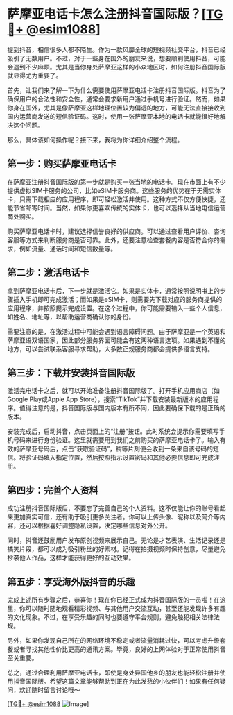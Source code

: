 # 萨摩亚电话卡怎么注册抖音国际版？[[TG💪+ @esim1088](https://t.me/s/esim1088)]

提到抖音，相信很多人都不陌生。作为一款风靡全球的短视频社交平台，抖音已经吸引了无数用户。不过，对于一些身在国外的朋友来说，想要顺利使用抖音，可能会遇到不少麻烦。尤其是当你身处萨摩亚这样的小众地区时，如何注册抖音国际版就显得尤为重要了。

首先，让我们来了解一下为什么需要使用萨摩亚电话卡注册抖音国际版。抖音为了确保用户的合法性和安全性，通常会要求新用户通过手机号进行验证。然而，如果你身在国外，尤其是像萨摩亚这样地理位置较为偏远的地方，可能无法直接接收到国内运营商发送的短信验证码。这时，使用一张萨摩亚本地的电话卡就能很好地解决这个问题。

那么，具体该如何操作呢？接下来，我将为你详细介绍整个流程。

## 第一步：购买萨摩亚电话卡

在萨摩亚注册抖音国际版的第一步就是购买一张当地的电话卡。现在市面上有不少提供虚拟SIM卡服务的公司，比如eSIM卡服务商。这些服务的优势在于无需实体卡，只需下载相应的应用程序，即可轻松激活并使用。这种方式不仅方便快捷，还能节省邮寄时间。当然，如果你更喜欢传统的实体卡，也可以选择从当地电信运营商处购买。

购买萨摩亚电话卡时，建议选择信誉良好的供应商。可以通过查看用户评价、咨询客服等方式来判断服务商是否可靠。此外，还要注意检查套餐内容是否符合你的需求，例如流量、通话时间和短信数量等。

## 第二步：激活电话卡

拿到萨摩亚电话卡后，下一步就是激活它。如果是实体卡，通常按照说明书上的步骤插入手机即可完成激活；而如果是eSIM卡，则需要先下载对应的服务商提供的应用程序，并按照提示完成设置。在这个过程中，你可能需要输入一些个人信息，如姓名、地址等，以帮助运营商确认你的身份。

需要注意的是，在激活过程中可能会遇到语言障碍问题。由于萨摩亚是一个英语和萨摩亚语双语国家，因此部分服务界面可能会有这两种语言选项。如果遇到不懂的地方，可以尝试联系客服寻求帮助，大多数正规服务商都会提供多语言支持。

## 第三步：下载并安装抖音国际版

激活完电话卡之后，就可以开始准备注册抖音国际版了。打开手机应用商店（如Google Play或Apple App Store），搜索“TikTok”并下载安装最新版本的应用程序。值得注意的是，抖音国际版与国内版本有所不同，因此要确保下载的是正确的版本。

安装完成后，启动抖音，点击页面上的“注册”按钮。此时系统会提示你需要填写手机号码来进行身份验证。这里就需要用到我们之前购买的萨摩亚电话卡了。输入有效的萨摩亚号码后，点击“获取验证码”，稍等片刻便会收到一条来自该号码的短信。将验证码填入指定位置，然后按照指示设置密码和其他必要信息即可完成注册。

## 第四步：完善个人资料

成功注册抖音国际版后，不要忘了完善自己的个人资料。这不仅能让你的账号看起来更加真实可信，还有助于吸引更多关注者。你可以上传头像、昵称以及简介等内容，还可以根据喜好调整隐私设置，决定哪些信息对外公开。

同时，抖音还鼓励用户发布原创视频来展示自己。无论是才艺表演、生活记录还是搞笑片段，都可以成为吸引粉丝的好素材。记得在拍摄视频时保持创意，尽量避免抄袭他人作品，这样才能获得更好的互动效果。

## 第五步：享受海外版抖音的乐趣

完成上述所有步骤之后，恭喜你！现在你已经正式成为抖音国际版的一员啦！在这里，你可以随时随地观看精彩视频、与其他用户交流互动，甚至还能发现许多有趣的文化现象。不过，在享受乐趣的同时也要遵守平台规则，避免触犯相关法律法规。

另外，如果你发现自己所在的网络环境不稳定或者流量消耗过快，可以考虑升级套餐或者寻找其他性价比更高的通讯方案。毕竟，良好的上网体验对于正常使用抖音至关重要。

总之，通过合理利用萨摩亚电话卡，即使是身处异国他乡的朋友也能轻松注册并使用抖音国际版。希望这篇文章能够帮助到正在为此发愁的小伙伴们！如果有任何疑问，欢迎随时留言讨论哦～

[[TG💪+ @esim1088](https://t.me/s/esim1088) ![Image](https://i.postimg.cc/4NQfJmqS/Snipaste-2025-05-13-00-14-12.png)]